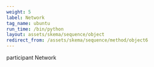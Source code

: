 ```yaml
---
weight: 5
label: Network
tag_name: ubuntu
run_time: /bin/python
layout: assets/skema/sequence/object
redirect_from: /assets/skema/sequence/method/object6
---
```

participant Network
